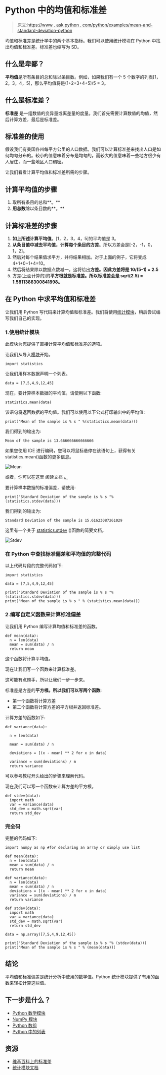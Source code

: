 # Python 中的均值和标准差

> 原文:[https://www . ask python . com/python/examples/mean-and-standard-deviation-python](https://www.askpython.com/python/examples/mean-and-standard-deviation-python)

均值和标准差是统计学中的两个基本指标。我们可以使用统计模块在 Python 中找出均值和标准差。标准差也缩写为 SD。

## 什么是卑鄙？

**平均值**是所有条目的总和除以条目数。例如，如果我们有一个 5 个数字的列表[1，2，3，4，5]，那么平均值将是(1+2+3+4+5)/5 = 3。

## 什么是标准差？

**标准差** 是一组数值的变异量或离差量的度量。我们首先需要计算数值的均值，然后计算方差，最后是标准差。

## 标准差的使用

假设我们有美国各州每平方公里的人口数据。我们可以计算标准差来找出人口是如何均匀分布的。较小的值意味着分布是均匀的，而较大的值意味着一些地方很少有人居住，而一些地区人口稠密。

让我们看看计算平均值和标准差所需的步骤。

## 计算平均值的步骤

1.  取所有条目的总和**。**
2.  **用总数**除以条目数的**。**

## 计算标准差的步骤

1.  **如上所述计算平均值**。[1，2，3，4，5]的平均值是 3。
2.  **从条目值中减去平均值，计算每个条目的方差**。所以方差会是[-2，-1，0，1，2]。
3.  然后对每个结果值求平方，并将结果相加。对于上面的例子，它将变成 4+1+0+1+4=10。
4.  然后将结果除以数据点数减一。这将给出**方差。因此方差将是 10/(5-1) = 2.5**
5.  方差(上面计算的)的**平方根就是标准差。所以标准差会是 sqrt(2.5) = 1.5811388300841898。**

## 在 Python 中求平均值和标准差

让我们用 Python 写代码来计算均值和标准差。我们将使用[统计模块](https://www.askpython.com/python-modules/statistics-module)，稍后尝试编写我们自己的实现。

### 1.使用统计模块

此模块为您提供了直接计算平均值和标准差的选项。

让我们从导入[模块](https://www.askpython.com/python-modules)开始。

```
import statistics 

```

让我们用样本数据声明一个列表。

```
data = [7,5,4,9,12,45] 

```

现在，要计算样本数据的平均值，请使用以下函数:

```
statistics.mean(data)

```

该语句将返回数据的平均值。我们可以使用以下公式打印输出中的平均值:

```
print("Mean of the sample is % s " %(statistics.mean(data))) 

```

我们得到的输出为:

```
Mean of the sample is 13.666666666666666

```

如果您使用 IDE 进行编码，您可以将鼠标悬停在该语句上，获得有关 statistics.mean()函数的更多信息。

![Mean](../Images/12246307b21cae7f92d08fa0202ff6aa.png)

或者，你可以在这里 阅读文档 **[。](https://docs.python.org/3/library/statistics.html)**

要计算样本数据的标准偏差，请使用:

```
print("Standard Deviation of the sample is % s "%(statistics.stdev(data)))

```

我们得到的输出为:

```
Standard Deviation of the sample is 15.61623087261029

```

这里有一个关于 [statistics.stdev](https://www.askpython.com/python/examples/standard-deviation) ()函数的简要文档。

![Stdev](../Images/ea94bfd14f354d4541daf3a73633fc60.png)

### 在 Python 中查找标准偏差和平均值的完整代码

以上代码片段的完整代码如下:

```
import statistics 

data = [7,5,4,9,12,45]

print("Standard Deviation of the sample is % s "% (statistics.stdev(data)))
print("Mean of the sample is % s " % (statistics.mean(data))) 

```

### 2.编写自定义函数来计算标准偏差

让我们用 Python 编写计算均值和标准差的函数。

```
def mean(data):
  n = len(data)
  mean = sum(data) / n
  return mean

```

这个函数将计算平均值。

现在让我们写一个函数来计算标准差。

这可能有点棘手，所以让我们一步一步来。

标准差是方差的**平方根。所以我们可以写两个函数:**

*   第一个函数将计算方差
*   第二个函数将计算方差的平方根并返回标准差。

计算方差的函数如下:

```
def variance(data):

  n = len(data)

  mean = sum(data) / n

  deviations = [(x - mean) ** 2 for x in data]

  variance = sum(deviations) / n
  return variance

```

可以参考教程开头给出的步骤来理解代码。

现在我们可以写一个函数来计算方差的平方根。

```
def stdev(data):
  import math
  var = variance(data)
  std_dev = math.sqrt(var)
  return std_dev

```

### 完全码

完整的代码如下:

```
import numpy as np #for declaring an array or simply use list

def mean(data):
  n = len(data)
  mean = sum(data) / n
  return mean

def variance(data):
  n = len(data)
  mean = sum(data) / n
  deviations = [(x - mean) ** 2 for x in data]
  variance = sum(deviations) / n
  return variance

def stdev(data):
  import math
  var = variance(data)
  std_dev = math.sqrt(var)
  return std_dev

data = np.array([7,5,4,9,12,45])

print("Standard Deviation of the sample is % s "% (stdev(data)))
print("Mean of the sample is % s " % (mean(data))) 

```

## 结论

平均值和标准偏差是统计分析中使用的数学值。Python 统计模块提供了有用的函数来轻松计算这些值。

## 下一步是什么？

*   [Python 数学模块](https://www.askpython.com/python-modules/python-math-module)
*   [NumPy 模块](https://www.askpython.com/python-modules/numpy/python-numpy-module)
*   [Python 数组](https://www.askpython.com/python-modules/numpy/python-numpy-arrays)
*   [Python 中的列表](https://www.askpython.com/python/list/python-list)

## 资源

*   [维基百科上的标准差](https://en.wikipedia.org/wiki/Standard_deviation)
*   [统计模块文档](https://docs.python.org/3/library/statistics.html)